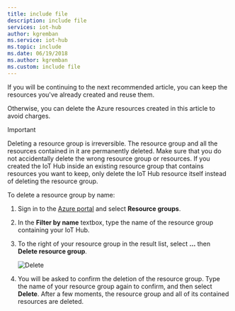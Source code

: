 ```yaml
---
title: include file
description: include file
services: iot-hub
author: kgremban
ms.service: iot-hub
ms.topic: include
ms.date: 06/19/2018
ms.author: kgremban
ms.custom: include file
---
```



If you will be continuing to the next recommended article, you can keep the resources you've already created and reuse them.

Otherwise, you can delete the Azure resources created in this article to avoid charges. 

> [!IMPORTANT]
> Deleting a resource group is irreversible. The resource group and all the resources contained in it are permanently deleted. Make sure that you do not accidentally delete the wrong resource group or resources. If you created the IoT Hub inside an existing resource group that contains resources you want to keep, only delete the IoT Hub resource itself instead of deleting the resource group.
>

To delete a resource group by name:

1. Sign in to the [Azure portal](https://portal.azure.com) and select **Resource groups**.

2. In the **Filter by name** textbox, type the name of the resource group containing your IoT Hub. 

3. To the right of your resource group in the result list, select **...** then **Delete resource group**.

    ![Delete](./media/iot-hub-quickstarts-clean-up-resources/iot-hub-delete-resource-group.png)

4. You will be asked to confirm the deletion of the resource group. Type the name of your resource group again to confirm, and then select **Delete**. After a few moments, the resource group and all of its contained resources are deleted.